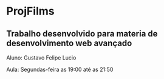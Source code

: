# ProjFilms

## Trabalho desenvolvido para materia de desenvolvimento web avançado

Aluno: Gustavo Felipe Lucio

Aula: Segundas-feira as 19:00 até as 21:50

